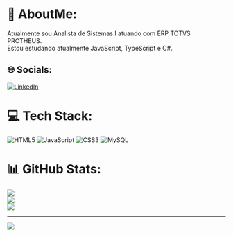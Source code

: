 # 💫 AboutMe:
 Atualmente sou Analista de Sistemas I atuando com ERP TOTVS PROTHEUS.<br> Estou estudando atualmente JavaScript, TypeScript e C#.<br>


## 🌐 Socials:
[![LinkedIn](https://img.shields.io/badge/LinkedIn-%230077B5.svg?logo=linkedin&logoColor=white)](https://linkedin.com/in/https://www.linkedin.com/in/leonardo-siqueira-a342101a3/) 

# 💻 Tech Stack:
![HTML5](https://img.shields.io/badge/html5-%23E34F26.svg?style=flat-square&logo=html5&logoColor=white) ![JavaScript](https://img.shields.io/badge/javascript-%23323330.svg?style=flat-square&logo=javascript&logoColor=%23F7DF1E) ![CSS3](https://img.shields.io/badge/css3-%231572B6.svg?style=flat-square&logo=css3&logoColor=white) ![MySQL](https://img.shields.io/badge/mysql-%2300f.svg?style=flat-square&logo=mysql&logoColor=white)
# 📊 GitHub Stats:
![](https://github-readme-stats.vercel.app/api?username=LeonardoSiqueiira&theme=onedark&hide_border=false&include_all_commits=false&count_private=false)<br/>
![](https://github-readme-streak-stats.herokuapp.com/?user=LeonardoSiqueiira&theme=onedark&hide_border=false)<br/>
![](https://github-readme-stats.vercel.app/api/top-langs/?username=LeonardoSiqueiira&theme=onedark&hide_border=false&include_all_commits=false&count_private=false&layout=compact)

---
[![](https://visitcount.itsvg.in/api?id=LeonardoSiqueiira&icon=8&color=12)](https://visitcount.itsvg.in)


